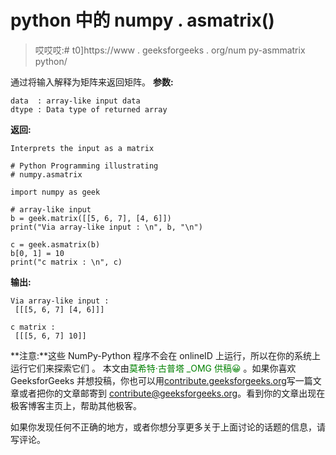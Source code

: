 # python 中的 numpy . asmatrix()

> 哎哎哎:# t0]https://www . geeksforgeeks . org/num py-asmmatrix python/

通过将输入解释为矩阵来返回矩阵。
**参数:**

```
data  : array-like input data 
dtype : Data type of returned array
```

**返回:**

```
Interprets the input as a matrix
```

```
# Python Programming illustrating
# numpy.asmatrix

import numpy as geek

# array-like input
b = geek.matrix([[5, 6, 7], [4, 6]])
print("Via array-like input : \n", b, "\n")

c = geek.asmatrix(b)
b[0, 1] = 10
print("c matrix : \n", c)
```

**输出:**

```
Via array-like input : 
 [[[5, 6, 7] [4, 6]]] 

c matrix : 
 [[[5, 6, 7] 10]]

```

**注意:**这些 NumPy-Python 程序不会在 onlineID 上运行，所以在你的系统上运行它们来探索它们
。
本文由<font color="green">莫希特·古普塔 _OMG 供稿😀</font> 。如果你喜欢 GeeksforGeeks 并想投稿，你也可以用[contribute.geeksforgeeks.org](http://www.contribute.geeksforgeeks.org)写一篇文章或者把你的文章邮寄到 contribute@geeksforgeeks.org。看到你的文章出现在极客博客主页上，帮助其他极客。

如果你发现任何不正确的地方，或者你想分享更多关于上面讨论的话题的信息，请写评论。